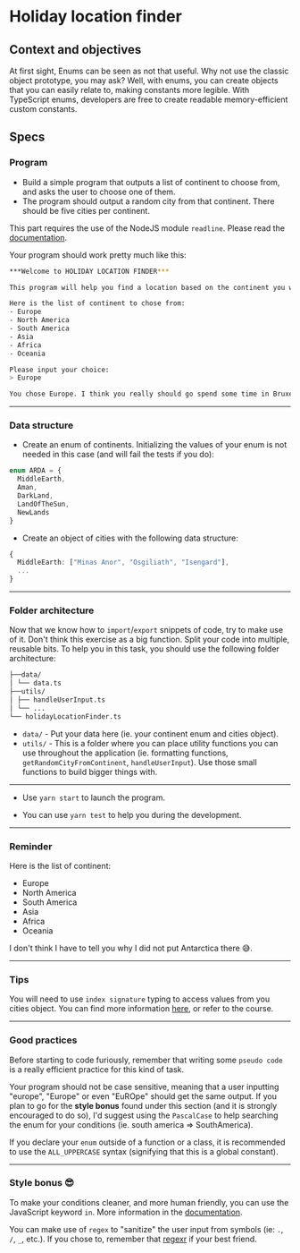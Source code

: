 # Holiday location finder

## Context and objectives

At first sight, Enums can be seen as not that useful. Why not use the classic object prototype, you may ask? Well, with enums, you can create objects that you can easily relate to, making constants more legible. With TypeScript enums, developers are free to create readable memory-efficient custom constants.

## Specs

### Program

- Build a simple program that outputs a list of continent to choose from, and asks the user to choose one of them.
- The program should output a random city from that continent. There should be five cities per continent.

This part requires the use of the NodeJS module `readline`. Please read the [documentation](https://nodejs.org/api/readline.html).

Your program should work pretty much like this:

```sh
***Welcome to HOLIDAY LOCATION FINDER***

This program will help you find a location based on the continent you will input.

Here is the list of continent to chose from:
- Europe
- North America
- South America
- Asia
- Africa
- Oceania

Please input your choice:
> Europe

You chose Europe. I think you really should go spend some time in Bruxelles, Belgium.
```

---

### Data structure

- Create an enum of continents. Initializing the values of your enum is not needed in this case (and will fail the tests if you do):

```ts
enum ARDA = {
  MiddleEarth,
  Aman,
  DarkLand,
  LandOfTheSun,
  NewLands
}
```

- Create an object of cities with the following data structure:

```ts
{
  MiddleEarth: ["Minas Anor", "Osgiliath", "Isengard"],
  ...
}
```

---

### Folder architecture

Now that we know how to `import`/`export` snippets of code, try to make use of it. Don't think this exercise as a big function. Split your code into multiple, reusable bits. To help you in this task, you should use the following folder architecture:

```md
├──data/
│ └── data.ts
├──utils/
│ ├── handleUserInput.ts
│ └── ...
└── holidayLocationFinder.ts
```

- `data/` - Put your data here (ie. your continent enum and cities object).
- `utils/` - This is a folder where you can place utility functions you can use throughout the application (ie. formatting functions, `getRandomCityFromContinent`, `handleUserInput`). Use those small functions to build bigger things with.

---

- Use `yarn start` to launch the program.

- You can use `yarn test` to help you during the development.

---

### Reminder

Here is the list of continent:

- Europe
- North America
- South America
- Asia
- Africa
- Oceania

I don't think I have to tell you why I did not put Antarctica there 😅.

---

### Tips

You will need to use `index signature` typing to access values from you cities object. You can find more information [here](https://www.typescriptlang.org/docs/handbook/interfaces.html#indexable-types), or refer to the course.

---

### Good practices

Before starting to code furiously, remember that writing some `pseudo code` is a really efficient practice for this kind of task.

Your program should not be case sensitive, meaning that a user inputting "europe", "Europe" or even "EuROpe" should get the same output. If you plan to go for the **style bonus** found under this section (and it is strongly encouraged to do so), I'd suggest using the `PascalCase` to help searching the enum for your conditions (ie. south america => SouthAmerica).

If you declare your `enum` outside of a function or a class, it is recommended to use the `ALL_UPPERCASE` syntax (signifying that this is a global constant).

---

### Style bonus 😎

To make your conditions cleaner, and more human friendly, you can use the JavaScript keyword `in`. More information in the [documentation](https://developer.mozilla.org/en-US/docs/Web/JavaScript/Reference/Operators/in).

You can make use of `regex` to "sanitize" the user input from symbols (ie: `.`, `/`, `_`, etc.). If you chose to, remember that [regexr](https://regexr.com/) if your best friend.
